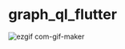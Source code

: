 # graph_ql_flutter


![ezgif com-gif-maker](https://user-images.githubusercontent.com/39572061/161440957-8f68060d-2b93-4c15-8605-b080570bb4d2.gif)


